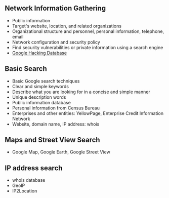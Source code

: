 ## Network Information Gathering


- Public information
- Target's website, location, and related organizations
- Organizational structure and personnel, personal information, telephone, email
- Network configuration and security policy
- Find security vulnerabilities or private information using a search engine
- [Google Hacking Database](https://www.exploit-db.com/google-hacking-database/)


## Basic Search


- Basic Google search techniques
- Clear and simple keywords
- Describe what you are looking for in a concise and simple manner
- Unique description words
- Public information database
- Personal information from Census Bureau
- Enterprises and other entities: YellowPage, Enterprise Credit Information Network
- Website, domain name, IP address: whois


## Maps and Street View Search


- Google Map, Google Earth, Google Street View


## IP address search


- whois database
- GeoIP
- IP2Location
